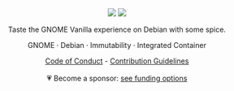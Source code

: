 <div align="center">
  <img src="https://github.com/Vanilla-OS/assets/blob/main/logo/text/inverted/vanilla-logo.png?raw=true#gh-light-mode-only">
  <img src="https://github.com/Vanilla-OS/assets/blob/main/logo/text/vanilla-logo-mono.png?raw=true#gh-dark-mode-only">
  <p align="center">Taste the GNOME Vanilla experience on Debian with some spice.</p>
  <p align="center">GNOME · Debian · Immutability · Integrated Container</p>
</div>

<div align="center">
  <a href="https://vanillaos.org/code-of-conduct">Code of Conduct</a> - <a href="https://github.com/Vanilla-OS/.github/blob/main/CONTRIBUTING.md">Contribution Guidelines</a>
</div>

<br />

<div align="center">
  💗 Become a sponsor: <a href="https://vanillaos.org/get-involved/funding">see funding options</a>
</div>
